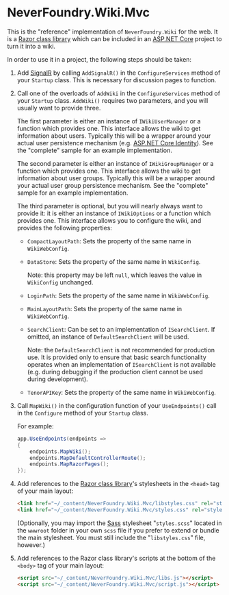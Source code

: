 # NeverFoundry.Wiki.Mvc
This is the "reference" implementation of `NeverFoundry.Wiki` for the web. It is a [Razor class
library](https://docs.microsoft.com/en-us/aspnet/core/razor-pages/ui-class) which can be included in
an [ASP.NET Core](https://docs.microsoft.com/en-us/aspnet/core) project to turn it into a wiki.

In order to use it in a project, the following steps should be taken:

1. Add [SignalR](https://docs.microsoft.com/en-us/aspnet/core/signalr/introduction) by calling
   `AddSignalR()` in the `ConfigureServices` method of your `Startup` class. This is necessary for
   discussion pages to function.
1. Call one of the overloads of `AddWiki` in the `ConfigureServices` method of your `Startup` class.
   `AddWiki()` requires two parameters, and you will usually want to provide three.
   
   The first parameter is either an instance of `IWikiUserManager` or a function which provides one.
   This interface allows the wiki to get information about users. Typically this will be a wrapper
   around your actual user persistence mechanism (e.g. [ASP.NET Core
   Identity](https://docs.microsoft.com/en-us/aspnet/core/security/authentication/identity)). See
   the "complete" sample for an example implementation.

   The second parameter is either an instance of `IWikiGroupManager` or a function which provides
   one. This interface allows the wiki to get information about user groups. Typically this will be
   a wrapper around your actual user group persistence mechanism. See the "complete" sample for an
   example implementation.

   The third parameter is optional, but you will nearly always want to provide it: it is either an
   instance of `IWikiOptions` or a function which provides one. This interface allows you to
   configure the wiki, and provides the following properties:
   * `CompactLayoutPath`: Sets the property of the same name in `WikiWebConfig`.
   * `DataStore`: Sets the property of the same name in `WikiConfig`.
   
     Note: this property may be left `null`, which leaves the value in `WikiConfig` unchanged.
   * `LoginPath`: Sets the property of the same name in `WikiWebConfig`.
   * `MainLayoutPath`: Sets the property of the same name in `WikiWebConfig`.
   * `SearchClient`: Can be set to an implementation of `ISearchClient`. If omitted, an instance of
     `DefaultSearchClient` will be used.
     
     Note: the `DefaultSearchClient` is not recommended for production use. It is provided only to
     ensure that basic search functionality operates when an implementation of `ISearchClient` is
     not available (e.g. during debugging if the production client cannot be used during
     development).
   * `TenorAPIKey`: Sets the property of the same name in `WikiWebConfig`.
1. Call `MapWiki()` in the configuration function of your `UseEndpoints()`
   call in the `Configure` method of your `Startup` class.

   For example:
   ```c#
   app.UseEndpoints(endpoints =>
   {
       endpoints.MapWiki();
       endpoints.MapDefaultControllerRoute();
       endpoints.MapRazorPages();
   });
   ```
1. Add references to the [Razor class
   library](https://docs.microsoft.com/en-us/aspnet/core/razor-pages/ui-class)'s stylesheets in the
   `<head>` tag of your main layout:
   ```html
   <link href="~/_content/NeverFoundry.Wiki.Mvc/libstyles.css" rel="stylesheet" />
   <link href="~/_content/NeverFoundry.Wiki.Mvc/styles.css" rel="stylesheet" />
   ```

   (Optionally, you may import the [Sass](https://sass-lang.com) stylesheet "`styles.scss`" located in the `wwwroot`
   folder in your own `scss` file if you prefer to extend or bundle the main stylesheet. You must
   still include the "`libstyles.css`" file, however.)
1. Add references to the Razor class library's scripts at the bottom of the `<body>` tag of your
   main layout:
   ```html
   <script src="~/_content/NeverFoundry.Wiki.Mvc/libs.js"></script>
   <script src="~/_content/NeverFoundry.Wiki.Mvc/script.js"></script>
   ```